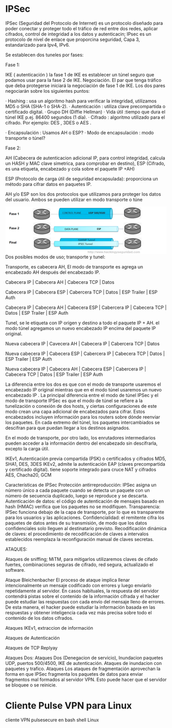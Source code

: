 # IPSec

IPSec (Seguridad del Protocolo de Internet) es un protocolo diseñado para poder conectar y  proteger todo el tráfico de red entre dos redes,  aplicar cifrados, control de integridad a los datos y autenticacin; IPsec es un  protocolo de nivel de enlace que proporcina seguridad, Capa 3, estandarizado para Ipv4, IPv6.

Se establecen dos tuneles por fases:

Fase 1:

IKE ( autenticación )  la fase 1 de IKE es establecer un túnel seguro que podamos usar para la fase 2 de IKE. Negociación. El par que tenga tráfico que deba protegerse iniciará la negociación de fase 1 de IKE. Los dos pares negociarán sobre los siguientes puntos:

· Hashing : usa un algoritmo hash para verificar la integridad, utilizamos MD5 o SHA (SHA-1 o SHA-2).
· Autenticación : utiliza clave precompartida o certificado digital.
· Grupo DH (Diffie Hellman)
· Vida útil :tiempo que dura el túnel IKE p.ej. 86400 segundos (1 día).
· Cifrado : algoritmo utilizado para el cifrado. Por ejemplo: DES , 3DES o AES .

· Encapsulación : Usamos AH o ESP?
· Modo de encapsulación : modo transporte o túnel?

Fase 2:

AH (Cabecera de autenticacion adicional IP, para control integridad, calcula un HASH y MAC clave simetrica, para comprobar en destino), 
ESP (Cifrado, es una etiqueta, encabezado y cola sobre el paquete IP +AH)

ESP (Protocolo de carga útil de seguridad encapsulada): proporciona un método para cifrar datos en paquetes IP.

AH y/o ESP son los dos protocolos que utilizamos para proteger los datos del usuario. Ambos se pueden utilizar en modo transporte o túne

<img style="float:left" alt="Fases IPSEC" src="https://github.com/hackingyseguridad/IPSec/blob/master/IPSEC.png">


Dos posibles modos de uso; transporte y tunel:

Transporte, es cabecera AH, El modo de transporte es  agrega un encabezado AH después del encabezado IP.

Cabecera IP | Cabecera AH | Cabecera TCP | Datos

Cabecera IP | Cabecera ESP | Cabercera TCP | Datos | ESP Trailer | ESP Auth 

Cabecera IP | Cabecera AH | Cabecera ESP | Cabercera IP | Cabecera TCP | Datos | ESP Trailer | ESP Auth

Tunel, se le etiqueta con IP origen y destino a todo el paquete IP + AH.  el modo túnel agregamos un nuevo encabezado IP encima del paquete IP original. 

Nueva cabecera IP | Cavecera AH | Cabecera IP | Cabercera TCP | Datos

Nueva cabecera IP | Cabecera ESP | Cabercera IP | Cabecera TCP | Datos | ESP Trailer | ESP Auth

Nueva cabecera IP | Cabecera AH | Cabecera ESP | Cabercera IP | Cabecera TCP | Datos | ESP Trailer | ESP Auth  

La  diferencia entre los dos es que con el modo de transporte usaremos el encabezado IP original mientras que en el modo túnel usaremos un nuevo encabezado IP . 
La principal diferencia entre el modo de túnel IPSec y el modo de transporte IPSec es que el modo de túnel se refiere a la tunelización o conexión de dos hosts, y ciertas configuraciones de este modo crean una capa adicional de encabezados para cifrar. Estos encabezados incluyen información para los routers sobre dónde reenviar los paquetes. En cada extremo del túnel, los paquetes intercambiados se descifran para que puedan llegar a los destinos asignados.

En el modo de transporte, por otro lado, los enrutadores intermediarios pueden acceder a la información dentro del encabezado sin descifrarla, excepto la carga útil.

IKEv1, Autenticación previa compartida (PSK) o certificados y cifrados 	MD5, SHA1, DES, 3DES
IKEv2, admite la autenticación EAP (claves precompartida y certificado digital).  tiene soporte integrado para cruce NAT y cifrados AES, Chacha20, GCM

Características de IPSec
Protección antirreproducción: IPSec asigna un número único a cada paquete cuando se detecta un paquete con un número de secuencia duplicado, luego se reproduce y se descarta.
Autenticación de datos: el código de autenticación de mensajes basado en hash (HMAC) verifica que los paquetes no se modifiquen.
Transparencia: IPSec funciona debajo de la capa de transporte, por lo que es transparente para los usuarios y las aplicaciones.
Confidencialidad: el remitente cifra los paquetes de datos antes de su transmisión, de modo que los datos confidenciales solo lleguen al destinatario previsto.
Recodificación dinámica de claves: el procedimiento de recodificación de claves a intervalos establecidos reemplaza la reconfiguración manual de claves secretas.

ATAQUES:

Ataques de sniffing; MiTM, para mitigarlos utilizaremos claves de cifado fuertes, combinaciones seguras de cifrado, red segura,  actualizado el software.

Ataque Bleichenbacher El proceso de ataque implica llenar intencionalmente un mensaje codificado con errores y luego enviarlo repetidamente al servidor. En casos habituales, la respuesta del servidor contendrá pistas sobre el contenido de la información cifrada y el hacker puede estudiar las respuestas con cada envío del mensaje lleno de errores. De esta manera, el hacker puede estudiar la información basada en las respuestas y obtener inteligencia cada vez más precisa sobre todo el contenido de los datos cifrados.

Ataques IKEv1, extraccion de información

Ataques de Autenticación

Ataques de TCP Replyay

Ataques Dos: Ataques Dos (Denegacion de servicio), Inundacion paquetes UDP, puertos 500/4500, IKE de autenticación. Ataques de inundacion con paquetes y trafico. Ataques Los ataques de fragmentación aprovechan la forma en que IPSec fragmenta los paquetes de datos para enviar fragmentos mal formados al servidor VPN. Esto puede hacer que el servidor se bloquee o se reinicie.



# Cliente Pulse VPN para Linux
cliente VPN pulsesecure en bash shell Linux
